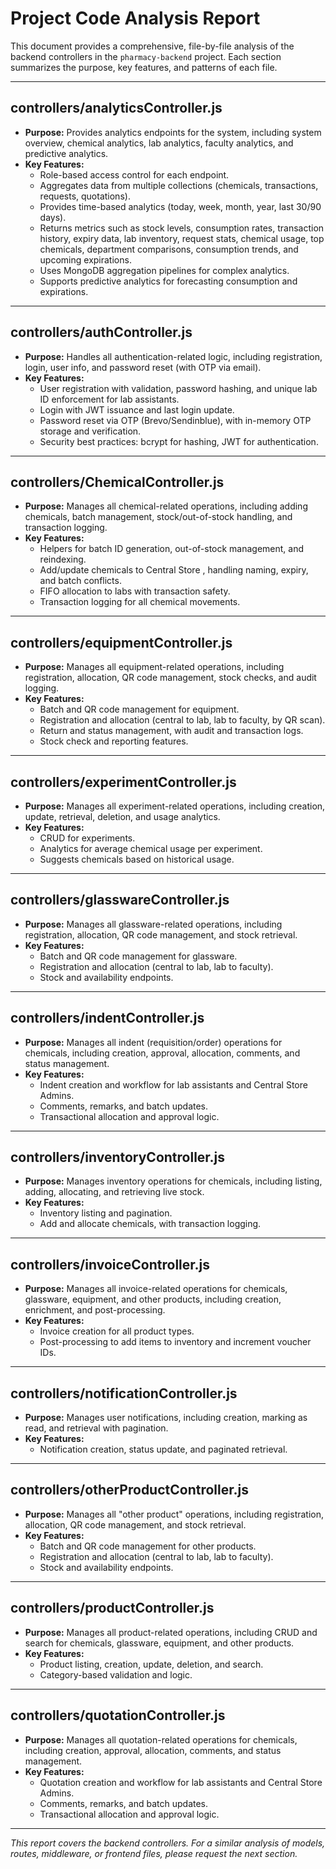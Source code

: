 # Project Code Analysis Report

This document provides a comprehensive, file-by-file analysis of the backend controllers in the `pharmacy-backend` project. Each section summarizes the purpose, key features, and patterns of each file.

---

## controllers/analyticsController.js
- **Purpose:** Provides analytics endpoints for the system, including system overview, chemical analytics, lab analytics, faculty analytics, and predictive analytics.
- **Key Features:**
  - Role-based access control for each endpoint.
  - Aggregates data from multiple collections (chemicals, transactions, requests, quotations).
  - Provides time-based analytics (today, week, month, year, last 30/90 days).
  - Returns metrics such as stock levels, consumption rates, transaction history, expiry data, lab inventory, request stats, chemical usage, top chemicals, department comparisons, consumption trends, and upcoming expirations.
  - Uses MongoDB aggregation pipelines for complex analytics.
  - Supports predictive analytics for forecasting consumption and expirations.

---

## controllers/authController.js
- **Purpose:** Handles all authentication-related logic, including registration, login, user info, and password reset (with OTP via email).
- **Key Features:**
  - User registration with validation, password hashing, and unique lab ID enforcement for lab assistants.
  - Login with JWT issuance and last login update.
  - Password reset via OTP (Brevo/Sendinblue), with in-memory OTP storage and verification.
  - Security best practices: bcrypt for hashing, JWT for authentication.

---

## controllers/ChemicalController.js
- **Purpose:** Manages all chemical-related operations, including adding chemicals, batch management, stock/out-of-stock handling, and transaction logging.
- **Key Features:**
  - Helpers for batch ID generation, out-of-stock management, and reindexing.
  - Add/update chemicals to Central Store , handling naming, expiry, and batch conflicts.
  - FIFO allocation to labs with transaction safety.
  - Transaction logging for all chemical movements.

---

## controllers/equipmentController.js
- **Purpose:** Manages all equipment-related operations, including registration, allocation, QR code management, stock checks, and audit logging.
- **Key Features:**
  - Batch and QR code management for equipment.
  - Registration and allocation (central to lab, lab to faculty, by QR scan).
  - Return and status management, with audit and transaction logs.
  - Stock check and reporting features.

---

## controllers/experimentController.js
- **Purpose:** Manages all experiment-related operations, including creation, update, retrieval, deletion, and usage analytics.
- **Key Features:**
  - CRUD for experiments.
  - Analytics for average chemical usage per experiment.
  - Suggests chemicals based on historical usage.

---

## controllers/glasswareController.js
- **Purpose:** Manages all glassware-related operations, including registration, allocation, QR code management, and stock retrieval.
- **Key Features:**
  - Batch and QR code management for glassware.
  - Registration and allocation (central to lab, lab to faculty).
  - Stock and availability endpoints.

---

## controllers/indentController.js
- **Purpose:** Manages all indent (requisition/order) operations for chemicals, including creation, approval, allocation, comments, and status management.
- **Key Features:**
  - Indent creation and workflow for lab assistants and Central Store Admins.
  - Comments, remarks, and batch updates.
  - Transactional allocation and approval logic.

---

## controllers/inventoryController.js
- **Purpose:** Manages inventory operations for chemicals, including listing, adding, allocating, and retrieving live stock.
- **Key Features:**
  - Inventory listing and pagination.
  - Add and allocate chemicals, with transaction logging.

---

## controllers/invoiceController.js
- **Purpose:** Manages all invoice-related operations for chemicals, glassware, equipment, and other products, including creation, enrichment, and post-processing.
- **Key Features:**
  - Invoice creation for all product types.
  - Post-processing to add items to inventory and increment voucher IDs.

---

## controllers/notificationController.js
- **Purpose:** Manages user notifications, including creation, marking as read, and retrieval with pagination.
- **Key Features:**
  - Notification creation, status update, and paginated retrieval.

---

## controllers/otherProductController.js
- **Purpose:** Manages all "other product" operations, including registration, allocation, QR code management, and stock retrieval.
- **Key Features:**
  - Batch and QR code management for other products.
  - Registration and allocation (central to lab, lab to faculty).
  - Stock and availability endpoints.

---

## controllers/productController.js
- **Purpose:** Manages all product-related operations, including CRUD and search for chemicals, glassware, equipment, and other products.
- **Key Features:**
  - Product listing, creation, update, deletion, and search.
  - Category-based validation and logic.

---

## controllers/quotationController.js
- **Purpose:** Manages all quotation-related operations for chemicals, including creation, approval, allocation, comments, and status management.
- **Key Features:**
  - Quotation creation and workflow for lab assistants and Central Store Admins.
  - Comments, remarks, and batch updates.
  - Transactional allocation and approval logic.

---

*This report covers the backend controllers. For a similar analysis of models, routes, middleware, or frontend files, please request the next section.*

